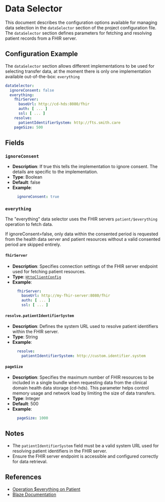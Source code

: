# Data Selector <Badge type="tip" text="Clinical Domain Agent" /> <Badge type="warning" text="Since 5.0" />

This document describes the configuration options available for managing data selection in the
`dataSelector` section of the project configuration file. The `dataSelector` section defines
parameters for fetching and resolving patient records from a FHIR server.

## Configuration Example

The `dataSelector` section allows different implementations to be used for selecting transfer data,
at the moment there is only one implementation available out-of-the-box: `everything`

```yaml
dataSelector:
  ignoreConsent: false
  everything:
    fhirServer:
      baseUrl: http://cd-hds:8080/fhir
      auth: [ ... ]
      ssl: [ ... ]
    resolve:
      patientIdentifierSystem: http://fts.smith.care
    pageSize: 500
```

## Fields

### `ignoreConsent` <Badge type="tip" text="Optional" /> <Badge type="warning" text="Since 5.3" />

* **Description**: If true this tells the implementation to ignore consent.
  The details are specific to the implementation.
* **Type**: Boolean
* **Default**: false
* **Example**:
  ```yaml
    ignoreConsent: true
  ```

### `everything` <Badge type="warning" text="Since 5.0" />

The "everything" data selector uses the FHIR servers `patient/$everything` operation to fetch data.

If ignoreConsent=false, only data within the consented period is requested from the health data
server and patient resources without a valid consented period are skipped entirely.

#### `fhirServer` <Badge type="warning" text="Since 5.0" />

* **Description**: Specifies connection settings of the FHIR server endpoint used for fetching
  patient resources.
* **Type**: [`HttpClientConfig`](../types/HttpClientConfig)
* **Example**:
  ```yaml
    fhirServer:
      baseUrl: http://my-fhir-server:8080/fhir
      auth: [ ... ]
      ssl: [ ... ]
  ```

#### `resolve.patientIdentifierSystem` <Badge type="warning" text="Since 5.0" />

* **Description**: Defines the system URL used to resolve patient identifiers within the FHIR
  server.
* **Type**: String
* **Example**:
  ```yaml
    resolve:
      patientIdentifierSystem: http://custom.identifier.system
  ```

#### `pageSize` <Badge type="tip" text="Optional" /> <Badge type="warning" text="Since 5.1" />

* **Description**: Specifies the maximum number of FHIR resources to be included in a single bundle
  when requesting data from the clinical domain health data storage (cd-hds).
  This parameter helps control memory usage and network load by limiting the size of data transfers.
* **Type**: Integer
* **Default**: 500
* **Example**:
  ```yaml
    pageSize: 1000

## Notes

* The `patientIdentifierSystem` field must be a valid system URL used for resolving patient
  identifiers in the FHIR server.
* Ensure the FHIR server endpoint is accessible and configured correctly for data retrieval.

## References

* [Operation $everything on Patient](https://www.hl7.org/fhir/R4/patient-operation-everything.html)
* [Blaze Documentation](https://samply.github.io/blaze/api/operation-patient-everything)

